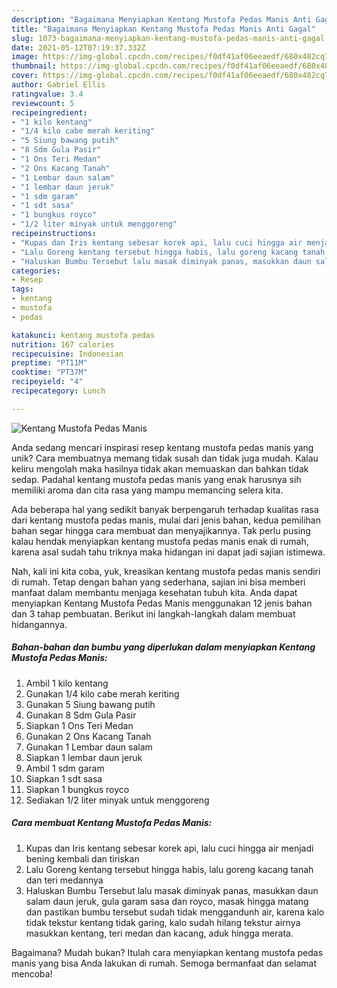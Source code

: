 ```yaml
---
description: "Bagaimana Menyiapkan Kentang Mustofa Pedas Manis Anti Gagal"
title: "Bagaimana Menyiapkan Kentang Mustofa Pedas Manis Anti Gagal"
slug: 1073-bagaimana-menyiapkan-kentang-mustofa-pedas-manis-anti-gagal
date: 2021-05-12T07:19:37.332Z
image: https://img-global.cpcdn.com/recipes/f0df41af06eeaedf/680x482cq70/kentang-mustofa-pedas-manis-foto-resep-utama.jpg
thumbnail: https://img-global.cpcdn.com/recipes/f0df41af06eeaedf/680x482cq70/kentang-mustofa-pedas-manis-foto-resep-utama.jpg
cover: https://img-global.cpcdn.com/recipes/f0df41af06eeaedf/680x482cq70/kentang-mustofa-pedas-manis-foto-resep-utama.jpg
author: Gabriel Ellis
ratingvalue: 3.4
reviewcount: 5
recipeingredient:
- "1 kilo kentang"
- "1/4 kilo cabe merah keriting"
- "5 Siung bawang putih"
- "8 Sdm Gula Pasir"
- "1 Ons Teri Medan"
- "2 Ons Kacang Tanah"
- "1 Lembar daun salam"
- "1 lembar daun jeruk"
- "1 sdm garam"
- "1 sdt sasa"
- "1 bungkus royco"
- "1/2 liter minyak untuk menggoreng"
recipeinstructions:
- "Kupas dan Iris kentang sebesar korek api, lalu cuci hingga air menjadi bening kembali dan tiriskan"
- "Lalu Goreng kentang tersebut hingga habis, lalu goreng kacang tanah dan teri medannya"
- "Haluskan Bumbu Tersebut lalu masak diminyak panas, masukkan daun salam daun jeruk, gula garam sasa dan royco, masak hingga matang dan pastikan bumbu tersebut sudah tidak menggandunh air, karena kalo tidak tekstur kentang tidak garing, kalo sudah hilang tekstur airnya masukkan kentang, teri medan dan kacang, aduk hingga merata."
categories:
- Resep
tags:
- kentang
- mustofa
- pedas

katakunci: kentang mustofa pedas 
nutrition: 167 calories
recipecuisine: Indonesian
preptime: "PT11M"
cooktime: "PT37M"
recipeyield: "4"
recipecategory: Lunch

---
```



![Kentang Mustofa Pedas Manis](https://img-global.cpcdn.com/recipes/f0df41af06eeaedf/680x482cq70/kentang-mustofa-pedas-manis-foto-resep-utama.jpg)

Anda sedang mencari inspirasi resep kentang mustofa pedas manis yang unik? Cara membuatnya memang tidak susah dan tidak juga mudah. Kalau keliru mengolah maka hasilnya tidak akan memuaskan dan bahkan tidak sedap. Padahal kentang mustofa pedas manis yang enak harusnya sih memiliki aroma dan cita rasa yang mampu memancing selera kita.



Ada beberapa hal yang sedikit banyak berpengaruh terhadap kualitas rasa dari kentang mustofa pedas manis, mulai dari jenis bahan, kedua pemilihan bahan segar hingga cara membuat dan menyajikannya. Tak perlu pusing kalau hendak menyiapkan kentang mustofa pedas manis enak di rumah, karena asal sudah tahu triknya maka hidangan ini dapat jadi sajian istimewa.


Nah, kali ini kita coba, yuk, kreasikan kentang mustofa pedas manis sendiri di rumah. Tetap dengan bahan yang sederhana, sajian ini bisa memberi manfaat dalam membantu menjaga kesehatan tubuh kita. Anda dapat menyiapkan Kentang Mustofa Pedas Manis menggunakan 12 jenis bahan dan 3 tahap pembuatan. Berikut ini langkah-langkah dalam membuat hidangannya.

<!--inarticleads1-->

##### Bahan-bahan dan bumbu yang diperlukan dalam menyiapkan Kentang Mustofa Pedas Manis:

1. Ambil 1 kilo kentang
1. Gunakan 1/4 kilo cabe merah keriting
1. Gunakan 5 Siung bawang putih
1. Gunakan 8 Sdm Gula Pasir
1. Siapkan 1 Ons Teri Medan
1. Gunakan 2 Ons Kacang Tanah
1. Gunakan 1 Lembar daun salam
1. Siapkan 1 lembar daun jeruk
1. Ambil 1 sdm garam
1. Siapkan 1 sdt sasa
1. Siapkan 1 bungkus royco
1. Sediakan 1/2 liter minyak untuk menggoreng




<!--inarticleads2-->

##### Cara membuat Kentang Mustofa Pedas Manis:

1. Kupas dan Iris kentang sebesar korek api, lalu cuci hingga air menjadi bening kembali dan tiriskan
1. Lalu Goreng kentang tersebut hingga habis, lalu goreng kacang tanah dan teri medannya
1. Haluskan Bumbu Tersebut lalu masak diminyak panas, masukkan daun salam daun jeruk, gula garam sasa dan royco, masak hingga matang dan pastikan bumbu tersebut sudah tidak menggandunh air, karena kalo tidak tekstur kentang tidak garing, kalo sudah hilang tekstur airnya masukkan kentang, teri medan dan kacang, aduk hingga merata.




Bagaimana? Mudah bukan? Itulah cara menyiapkan kentang mustofa pedas manis yang bisa Anda lakukan di rumah. Semoga bermanfaat dan selamat mencoba!
